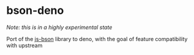 # bson-deno

*Note: this is in a highly experimental state*

Port of the [js-bson](https://github.com/mongodb/js-bson.git) library to deno, with the goal of feature compatibility with upstream

